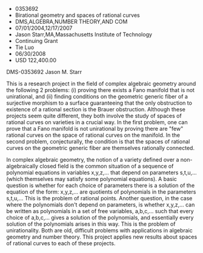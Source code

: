 
* 0353692
* Birational geometry and spaces of rational curves
* DMS,ALGEBRA,NUMBER THEORY,AND COM
* 07/01/2004,12/17/2007
* Jason Starr,MA,Massachusetts Institute of Technology
* Continuing Grant
* Tie Luo
* 06/30/2008
* USD 122,400.00

DMS-0353692 Jason M. Starr

This is a research project in the field of complex algebraic geometry around the
following 2 problems: (i) proving there exists a Fano manifold that is not
unirational, and (ii) finding conditions on the geometric generic fiber of a
surjective morphism to a surface guaranteeing that the only obstruction to
existence of a rational section is the Brauer obstruction. Although these
projects seem quite different, they both involve the study of spaces of rational
curves on varieties in a crucial way. In the first problem, one can prove that a
Fano manifold is not unirational by proving there are "few" rational curves on
the space of rational curves on the manifold. In the second problem,
conjecturally, the condition is that the spaces of rational curves on the
geometric generic fiber are themselves rationally connected.

In complex algebraic geometry, the notion of a variety defined over a non-
algebraically closed field is the common situation of a sequence of polynomial
equations in variables x,y,z,... that depend on parameters s,t,u,... (which
themselves may satisfy some polynomial equations). A basic question is whether
for each choice of parameters there is a solution of the equation of the form:
x,y,z,... are quotients of polynomials in the parameters s,t,u,... This is the
problem of rational points. Another question, in the case where the polynomials
don't depend on parameters, is whether x,y,z,... can be written as polynomials
in a set of free variables, a,b,c,... such that every choice of a,b,c,... gives
a solution of the polynomials, and essentially every solution of the polynomials
arises in this way. This is the problem of unirationality. Both are old,
difficult problems with applications in algebraic geometry and number theory.
This project applies new results about spaces of rational curves to each of
these projects.


